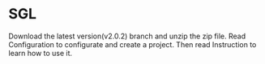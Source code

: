 # SGL
Download the latest version(v2.0.2) branch and unzip the zip file. Read Configuration to configurate and create a project. Then read Instruction to learn how to use it.
